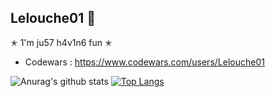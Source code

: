 
## Lelouche01 🦅

✭ 1'm ju57 h4v1n6 fun ✭

* Codewars   : https://www.codewars.com/users/Lelouche01

![Anurag's github stats](https://github-readme-stats.vercel.app/api?username=Lelouche01&show_icons=true&theme=chartreuse-dark)
[![Top Langs](https://github-readme-stats.vercel.app/api/top-langs/?username=Lelouche01&layout=demo&theme=chartreuse-dark)](https://github.com/anuraghazra/github-readme-stats)
